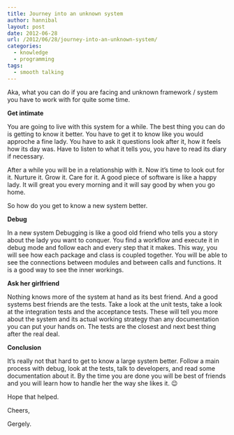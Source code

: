 ```yaml
---
title: Journey into an unknown system
author: hannibal
layout: post
date: 2012-06-28
url: /2012/06/28/journey-into-an-unknown-system/
categories:
  - knowledge
  - programming
tags:
  - smooth talking
---
```

Aka, what you can do if you are facing and unknown framework / system you have to work with for quite some time.

**Get intimate**

You are going to live with this system for a while. The best thing you can do is getting to know it better. You have to get it to know like you would approche a fine lady. You have to ask it questions look after it, how it feels how its day was. Have to listen to what it tells you, you have to read its diary if necessary. 

After a while you will be in a relationship with it. Now it&#8217;s time to look out for it. Nurture it. Grow it. Care for it. A good piece of software is like a happy lady. It will great you every morning and it will say good by when you go home. 

So how do you get to know a new system better.

**Debug**

In a new system Debugging is like a good old friend who tells you a story about the lady you want to conquer. You find a workflow and execute it in debug mode and follow each and every step that it makes. This way, you will see how each package and class is coupled together. You will be able to see the connections between modules and between calls and functions. It is a good way to see the inner workings.

**Ask her girlfriend**

Nothing knows more of the system at hand as its best friend. And a good systems best friends are the tests. Take a look at the unit tests, take a look at the integration tests and the acceptance tests. These will tell you more about the system and its actual working strategy than any documentation you can put your hands on. The tests are the closest and next best thing after the real deal. 

**Conclusion**

It&#8217;s really not that hard to get to know a large system better. Follow a main process with debug, look at the tests, talk to developers, and read some documentation about it. By the time you are done you will be best of friends and you will learn how to handle her the way she likes it. 😉

Hope that helped.
  
Cheers,
  
Gergely.
